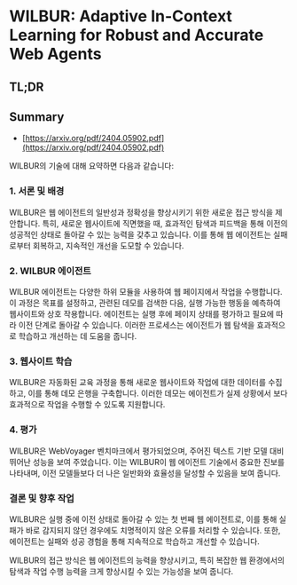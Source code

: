 # WILBUR: Adaptive In-Context Learning for Robust and Accurate Web Agents
## TL;DR
## Summary
- [https://arxiv.org/pdf/2404.05902.pdf](https://arxiv.org/pdf/2404.05902.pdf)

WILBUR의 기술에 대해 요약하면 다음과 같습니다:

### 1. 서론 및 배경
WILBUR은 웹 에이전트의 일반성과 정확성을 향상시키기 위한 새로운 접근 방식을 제안합니다. 특히, 새로운 웹사이트에 직면했을 때, 효과적인 탐색과 피드백을 통해 이전의 성공적인 상태로 돌아갈 수 있는 능력을 갖추고 있습니다. 이를 통해 웹 에이전트는 실패로부터 회복하고, 지속적인 개선을 도모할 수 있습니다.

### 2. WILBUR 에이전트
WILBUR 에이전트는 다양한 하위 모듈을 사용하여 웹 페이지에서 작업을 수행합니다. 이 과정은 목표를 설정하고, 관련된 데모를 검색한 다음, 실행 가능한 행동을 예측하여 웹사이트와 상호 작용합니다. 에이전트는 실행 후에 페이지 상태를 평가하고 필요에 따라 이전 단계로 돌아갈 수 있습니다. 이러한 프로세스는 에이전트가 웹 탐색을 효과적으로 학습하고 개선하는 데 도움을 줍니다.

### 3. 웹사이트 학습
WILBUR은 자동화된 교육 과정을 통해 새로운 웹사이트와 작업에 대한 데이터를 수집하고, 이를 통해 데모 은행을 구축합니다. 이러한 데모는 에이전트가 실제 상황에서 보다 효과적으로 작업을 수행할 수 있도록 지원합니다.

### 4. 평가
WILBUR은 WebVoyager 벤치마크에서 평가되었으며, 주어진 텍스트 기반 모델 대비 뛰어난 성능을 보여 주었습니다. 이는 WILBUR이 웹 에이전트 기술에서 중요한 진보를 나타내며, 이전 모델들보다 더 나은 일반화와 효율성을 달성할 수 있음을 보여 줍니다.

### 결론 및 향후 작업
WILBUR은 실행 중에 이전 상태로 돌아갈 수 있는 첫 번째 웹 에이전트로, 이를 통해 실패가 바로 감지되지 않던 경우에도 치명적이지 않은 오류를 처리할 수 있습니다. 또한, 에이전트는 실패와 성공 경험을 통해 지속적으로 학습하고 개선할 수 있습니다.

WILBUR의 접근 방식은 웹 에이전트의 능력을 향상시키고, 특히 복잡한 웹 환경에서의 탐색과 작업 수행 능력을 크게 향상시킬 수 있는 가능성을 보여 줍니다.